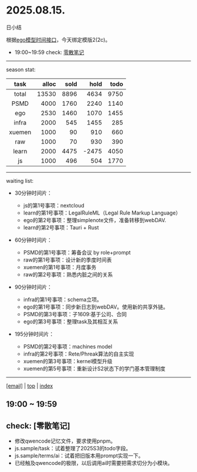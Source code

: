 # 2025.08.15.
日小结

<a id="top"></a>
根据[ego模型时间接口](https://gitee.com/hyg/blog/blob/master/timeflow.md)，今天绑定模版2(2c)。

<a id="index"></a>
- 19:00~19:59	check: [零散笔记](#20250815190000)

---
season stat:

| task | alloc | sold | hold | todo |
| :---: | ---: | ---: | ---: | ---: |
| total | 13530 | 8896 | 4634 | 9750 |
| PSMD | 4000 | 1760 | 2240 | 1140 |
| ego | 2530 | 1460 | 1070 | 1455 |
| infra | 2000 | 545 | 1455 | 285 |
| xuemen | 1000 | 90 | 910 | 660 |
| raw | 1000 | 70 | 930 | 390 |
| learn | 2000 | 4475 | -2475 | 4050 |
| js | 1000 | 496 | 504 | 1770 |

---
waiting list:


- 30分钟时间片：
  - js的第1号事项：nextcloud
  - learn的第1号事项：LegalRuleML（Legal Rule Markup Language）
  - ego的第2号事项：整理simplenote文件，准备转移到webDAV.
  - learn的第2号事项：Tauri + Rust

- 60分钟时间片：
  - PSMD的第1号事项：筹备会议 by role+prompt
  - raw的第1号事项：设计新的季度时间表
  - xuemen的第1号事项：月度事务
  - raw的第2号事项：熟悉内脏之间的关系

- 90分钟时间片：
  - infra的第1号事项：schema立项。
  - ego的第1号事项：同步新日志到webDAV。使用新的共享外链。
  - PSMD的第3号事项：子1609:基于公司、合同
  - ego的第3号事项：整理task及其相互关系

- 195分钟时间片：
  - PSMD的第2号事项：machines model
  - infra的第2号事项：Rete/Phreak算法的自主实现
  - xuemen的第3号事项：kernel模型升级
  - xuemen的第5号事项：重新设计S2状态下的学门基本管理制度

---
<a href="mailto:huangyg@mars22.com?subject=关于2025.08.15.[无名任务]任务&body=日期: 2025.08.15.%0D%0A序号: 10%0D%0A手稿:../../draft/2025/20250815.03.md%0D%0A---请勿修改邮件主题及以上内容 从下一行开始写您的想法---%0D%0A">[email]</a> | [top](#top) | [index](#index)
<a id="20250815190000"></a>
## 19:00 ~ 19:59
## check: [零散笔记]

- 修改qwencode记忆文件，要求使用pnpm。
- js.sample/task：试着整理了2025S3的todo字段。
- js.sample/terms/ai：试着把旧版本用prompt实现一下。
- 已经触及qwencode的极限，以后调用ai时需要把需求切分为小模块。
